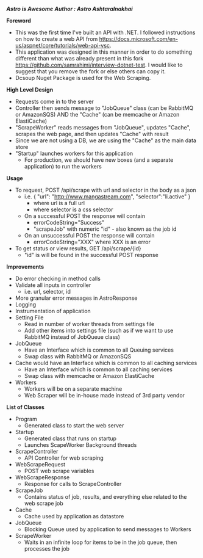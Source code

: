 ﻿***Astro is Awesome***
***Author : Astro Ashtaralnakhai***

**Foreword**
* This was the first time I've built an API with .NET. I followed instructions on how to create a web API from https://docs.microsoft.com/en-us/aspnet/core/tutorials/web-api-vsc.
* This application was designed in this manner in order to do something different than what was already present in this fork https://github.com/samrahimi/interview-dotnet-test. I would like to suggest that you remove the fork or else others can copy it.
* Dcsoup Nuget Package is used for the Web Scraping.

**High Level Design**
* Requests come in to the server
* Controller then sends message to "JobQueue" class (can be RabbitMQ or AmazonSQS) AND the "Cache" (can be memcache or Amazon ElastiCache)
* "ScrapeWorker" reads messages from "JobQueue", updates "Cache", scrapes the web page, and then updates "Cache" with result
* Since we are not using a DB, we are using the "Cache" as the main data store
* "Startup" launches workers for this application
    * For production, we should have new boxes (and a separate application) to run the workers

**Usage**
* To request, POST /api/scrape with url and selector in the body as a json
    * i.e. { "url": "http://www.mangastream.com", "selector":"li.active" }
		* where url is a full url
        * where selector is a css selector
    * On a successful POST the response will contain
		* errorCodeString="Success" 
		* "scrapeJob" with numeric "id" - also known as the job id
    * On an unsuccessful POST the response will contain
		* errorCodeString="XXX" where XXX is an error
* To get status or view results, GET /api/scrape/{id}
    * "id" is will be found in the successful POST response

**Improvements**
* Do error checking in method calls
* Validate all inputs in controller
    * i.e. url, selector, id
* More granular error messages in AstroResponse
* Logging
* Instrumentation of application
* Setting File
    * Read in number of worker threads from settings file
	* Add other items into settings file (such as if we want to use RabbitMQ instead of JobQueue class)
* JobQueue 
    * Have an Interface which is common to all Queuing services 
    * Swap class with RabbitMQ or AmazonSQS
* Cache would have an Interface which is common to all caching services
    * Have an Interface which is common to all caching services 
    * Swap class with memcache or Amazon ElastiCache
* Workers
    * Workers will be on a separate machine
    * Web Scraper will be in-house made instead of 3rd party vendor

**List of Classes**
* Program
	* Generated class to start the web server
* Startup
	* Generated class that runs on startup
	* Launches ScapeWorker Background threads  
* ScrapeController
	* API Controller for web scraping
* WebScrapeRequest
	* POST web scrape variables
* WebScrapeResponse
	* Response for calls to ScrapeController
* ScrapeJob
	* Contains status of job, results, and everything else related to the web scrape job
* Cache
	* Cache used by application as datastore
* JobQueue
	* Blocking Queue used by application to send messages to Workers
* ScrapeWorker
	* Waits in an infinite loop for items to be in the job queue, then processes the job